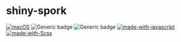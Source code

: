 # shiny-spork

[![macOS](https://svgshare.com/i/ZjP.svg)](https://svgshare.com/i/ZjP.svg)
![Generic badge](https://img.shields.io/badge/gulp-v4.0.2-red.svg)
![Generic badge](https://img.shields.io/badge/node-v17.0.1-brightgreen.svg)
[![made-with-javascript](https://img.shields.io/badge/Made%20with-JavaScript-1f425f.svg)](https://www.javascript.com)
[![made-with-Scss](https://img.shields.io/badge/Made%20with-scss-ff6984)](https://sass-lang.com/)

